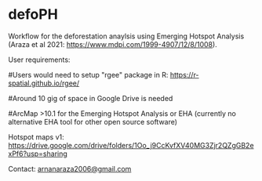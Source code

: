 # defoPH

Workflow for the deforestation anaylsis using Emerging Hotspot Analysis (Araza et al 2021: https://www.mdpi.com/1999-4907/12/8/1008). 

User requirements:

#Users would need to setup "rgee" package in R: https://r-spatial.github.io/rgee/

#Around 10 gig of space in Google Drive is needed

#ArcMap >10.1 for the Emerging Hotspot Analysis or EHA (currently no alternative EHA tool for other open source software)

Hotspot maps v1: https://drive.google.com/drive/folders/1Oo_j9CcKvfXV40MG3Zjr2QZgGB2exPf6?usp=sharing

Contact: arnanaraza2006@gmail.com

